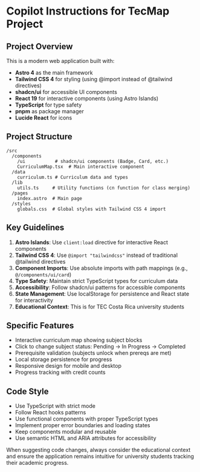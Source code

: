 # Copilot Instructions for TecMap Project

<!-- Use this file to provide workspace-specific custom instructions to Copilot. For more details, visit https://code.visualstudio.com/docs/copilot/copilot-customization#_use-a-githubcopilotinstructionsmd-file -->

## Project Overview

This is a modern web application built with:
- **Astro 4** as the main framework
- **Tailwind CSS 4** for styling (using @import instead of @tailwind directives)
- **shadcn/ui** for accessible UI components
- **React 19** for interactive components (using Astro Islands)
- **TypeScript** for type safety
- **pnpm** as package manager
- **Lucide React** for icons

## Project Structure

```
/src
  /components
    /ui           # shadcn/ui components (Badge, Card, etc.)
    CurriculumMap.tsx  # Main interactive component
  /data
    curriculum.ts # Curriculum data and types
  /lib
    utils.ts     # Utility functions (cn function for class merging)
  /pages
    index.astro  # Main page
  /styles
    globals.css  # Global styles with Tailwind CSS 4 import
```

## Key Guidelines

1. **Astro Islands**: Use `client:load` directive for interactive React components
2. **Tailwind CSS 4**: Use `@import "tailwindcss"` instead of traditional @tailwind directives
3. **Component Imports**: Use absolute imports with path mappings (e.g., `@/components/ui/card`)
4. **Type Safety**: Maintain strict TypeScript types for curriculum data
5. **Accessibility**: Follow shadcn/ui patterns for accessible components
6. **State Management**: Use localStorage for persistence and React state for interactivity
7. **Educational Context**: This is for TEC Costa Rica university students

## Specific Features

- Interactive curriculum map showing subject blocks
- Click to change subject status: Pending → In Progress → Completed
- Prerequisite validation (subjects unlock when prereqs are met)
- Local storage persistence for progress
- Responsive design for mobile and desktop
- Progress tracking with credit counts

## Code Style

- Use TypeScript with strict mode
- Follow React hooks patterns
- Use functional components with proper TypeScript types
- Implement proper error boundaries and loading states
- Keep components modular and reusable
- Use semantic HTML and ARIA attributes for accessibility

When suggesting code changes, always consider the educational context and ensure the application remains intuitive for university students tracking their academic progress.
